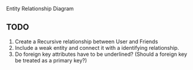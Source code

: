 Entity Relationship Diagram
 ## TODO
 1. Create a Recursive relationship between User and Friends
 2. Include a weak entity and connect it with a identifying relationship.
 3. Do foreign key attributes have to be underlined? (Should a foreign key be treated as a primary key?)
